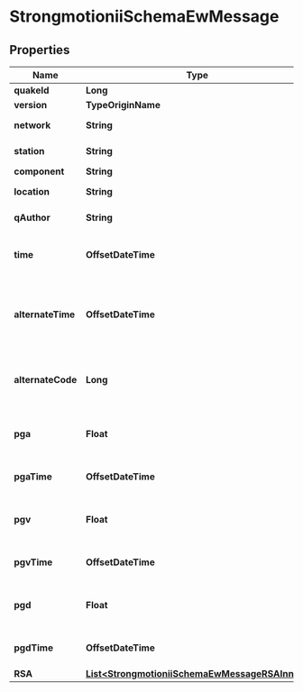 

# StrongmotioniiSchemaEwMessage


## Properties

| Name | Type | Description | Notes |
|------------ | ------------- | ------------- | -------------|
|**quakeId** | **Long** | Localspace Id | bigint(19) |  |
|**version** | **TypeOriginName** |  |  |
|**network** | **String** | Channel net code | char(2) |  [optional] |
|**station** | **String** | Channel station code | varchar(5) |  [optional] |
|**component** | **String** | Channel code | char(3) |  [optional] |
|**location** | **String** | Channel location | char(2) |  [optional] |
|**qAuthor** | **String** | qAuthor description |  [optional] |
|**time** | **OffsetDateTime** | time: trigger reported by SM box - datetime part | datetime(6) |  [optional] |
|**alternateTime** | **OffsetDateTime** | alternate time: trigger reported by SM box - time with microseconds | datetime(3) |  [optional] |
|**alternateCode** | **Long** | code specifying the source of the alternate time field | int(11) |  [optional] |
|**pga** | **Float** | REQUIRED: peak ground acceleration (cm/s/s) | double |  [optional] |
|**pgaTime** | **OffsetDateTime** | OPTIONAL: time of pga - datetime part | datetime(3) |  [optional] |
|**pgv** | **Float** | REQUIRED: peak ground velocity (cm/s) | double |  [optional] |
|**pgvTime** | **OffsetDateTime** | OPTIONAL: time of pgv - datetime part | datetime(3) |  [optional] |
|**pgd** | **Float** | REQUIRED: peak ground displacement (cm) | double |  [optional] |
|**pgdTime** | **OffsetDateTime** | OPTIONAL: time of pgd - datetime part | datetime(3) |  [optional] |
|**RSA** | [**List&lt;StrongmotioniiSchemaEwMessageRSAInner&gt;**](StrongmotioniiSchemaEwMessageRSAInner.md) |  |  [optional] |



